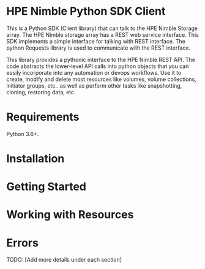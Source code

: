 HPE Nimble Python SDK Client 
============================
This is a Python SDK (Client library) that can talk to the HPE Nimble Storage array. The HPE Nimble storage array has a REST web service interface. This SDK implements a simple interface for talking with REST interface. The python Requests library is used to communicate with the REST interface.

This library provides a pythonic interface to the HPE Nimble REST API. The code abstracts the lower-level API calls into python objects that you can easily incorporate into any automation or devops workflows. Use it to create, modify and delete most resources like volumes, volume collections, initiator groups, etc.. as well as perform other tasks like snapshotting, cloning, restoring data, etc.

Requirements
============
Python 3.6+.

Installation
============

Getting Started
===============

Working with Resources
======================

Errors
======

TODO: [Add more details under each section]
